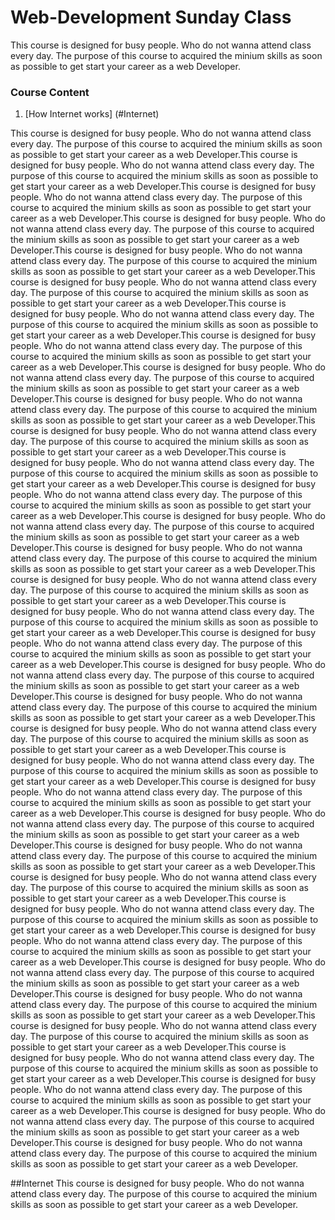# Web-Development Sunday Class
This course is designed for busy people. Who do not wanna attend class every day.
The purpose of this course to acquired the minium skills as soon as possible to get start your career as a web Developer.

### Course Content

1. [How Internet works] (#Internet)



This course is designed for busy people. Who do not wanna attend class every day.
The purpose of this course to acquired the minium skills as soon as possible to get start your career as a web Developer.This course is designed for busy people. Who do not wanna attend class every day.
The purpose of this course to acquired the minium skills as soon as possible to get start your career as a web Developer.This course is designed for busy people. Who do not wanna attend class every day.
The purpose of this course to acquired the minium skills as soon as possible to get start your career as a web Developer.This course is designed for busy people. Who do not wanna attend class every day.
The purpose of this course to acquired the minium skills as soon as possible to get start your career as a web Developer.This course is designed for busy people. Who do not wanna attend class every day.
The purpose of this course to acquired the minium skills as soon as possible to get start your career as a web Developer.This course is designed for busy people. Who do not wanna attend class every day.
The purpose of this course to acquired the minium skills as soon as possible to get start your career as a web Developer.This course is designed for busy people. Who do not wanna attend class every day.
The purpose of this course to acquired the minium skills as soon as possible to get start your career as a web Developer.This course is designed for busy people. Who do not wanna attend class every day.
The purpose of this course to acquired the minium skills as soon as possible to get start your career as a web Developer.This course is designed for busy people. Who do not wanna attend class every day.
The purpose of this course to acquired the minium skills as soon as possible to get start your career as a web Developer.This course is designed for busy people. Who do not wanna attend class every day.
The purpose of this course to acquired the minium skills as soon as possible to get start your career as a web Developer.This course is designed for busy people. Who do not wanna attend class every day.
The purpose of this course to acquired the minium skills as soon as possible to get start your career as a web Developer.This course is designed for busy people. Who do not wanna attend class every day.
The purpose of this course to acquired the minium skills as soon as possible to get start your career as a web Developer.This course is designed for busy people. Who do not wanna attend class every day.
The purpose of this course to acquired the minium skills as soon as possible to get start your career as a web Developer.This course is designed for busy people. Who do not wanna attend class every day.
The purpose of this course to acquired the minium skills as soon as possible to get start your career as a web Developer.This course is designed for busy people. Who do not wanna attend class every day.
The purpose of this course to acquired the minium skills as soon as possible to get start your career as a web Developer.This course is designed for busy people. Who do not wanna attend class every day.
The purpose of this course to acquired the minium skills as soon as possible to get start your career as a web Developer.This course is designed for busy people. Who do not wanna attend class every day.
The purpose of this course to acquired the minium skills as soon as possible to get start your career as a web Developer.This course is designed for busy people. Who do not wanna attend class every day.
The purpose of this course to acquired the minium skills as soon as possible to get start your career as a web Developer.This course is designed for busy people. Who do not wanna attend class every day.
The purpose of this course to acquired the minium skills as soon as possible to get start your career as a web Developer.This course is designed for busy people. Who do not wanna attend class every day.
The purpose of this course to acquired the minium skills as soon as possible to get start your career as a web Developer.This course is designed for busy people. Who do not wanna attend class every day.
The purpose of this course to acquired the minium skills as soon as possible to get start your career as a web Developer.This course is designed for busy people. Who do not wanna attend class every day.
The purpose of this course to acquired the minium skills as soon as possible to get start your career as a web Developer.This course is designed for busy people. Who do not wanna attend class every day.
The purpose of this course to acquired the minium skills as soon as possible to get start your career as a web Developer.This course is designed for busy people. Who do not wanna attend class every day.
The purpose of this course to acquired the minium skills as soon as possible to get start your career as a web Developer.This course is designed for busy people. Who do not wanna attend class every day.
The purpose of this course to acquired the minium skills as soon as possible to get start your career as a web Developer.This course is designed for busy people. Who do not wanna attend class every day.
The purpose of this course to acquired the minium skills as soon as possible to get start your career as a web Developer.This course is designed for busy people. Who do not wanna attend class every day.
The purpose of this course to acquired the minium skills as soon as possible to get start your career as a web Developer.This course is designed for busy people. Who do not wanna attend class every day.
The purpose of this course to acquired the minium skills as soon as possible to get start your career as a web Developer.This course is designed for busy people. Who do not wanna attend class every day.
The purpose of this course to acquired the minium skills as soon as possible to get start your career as a web Developer.This course is designed for busy people. Who do not wanna attend class every day.
The purpose of this course to acquired the minium skills as soon as possible to get start your career as a web Developer.This course is designed for busy people. Who do not wanna attend class every day.
The purpose of this course to acquired the minium skills as soon as possible to get start your career as a web Developer.This course is designed for busy people. Who do not wanna attend class every day.
The purpose of this course to acquired the minium skills as soon as possible to get start your career as a web Developer.This course is designed for busy people. Who do not wanna attend class every day.
The purpose of this course to acquired the minium skills as soon as possible to get start your career as a web Developer.This course is designed for busy people. Who do not wanna attend class every day.
The purpose of this course to acquired the minium skills as soon as possible to get start your career as a web Developer.This course is designed for busy people. Who do not wanna attend class every day.
The purpose of this course to acquired the minium skills as soon as possible to get start your career as a web Developer.


##Internet
<a name="Internet"></a><a name="1.1"></a>
This course is designed for busy people. Who do not wanna attend class every day.
The purpose of this course to acquired the minium skills as soon as possible to get start your career as a web Developer.
